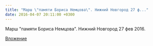 ```yaml
---
title: "Марш \"памяти Бориса Немцова\". Нижний Новгород 27 ф..."
date: 2016-04-07 20:11:00 +0300
---
```


Марш "памяти Бориса Немцова". Нижний Новгород 27 фев 2016.

[Вложение](https://vk.com/video41076938_456239037)
